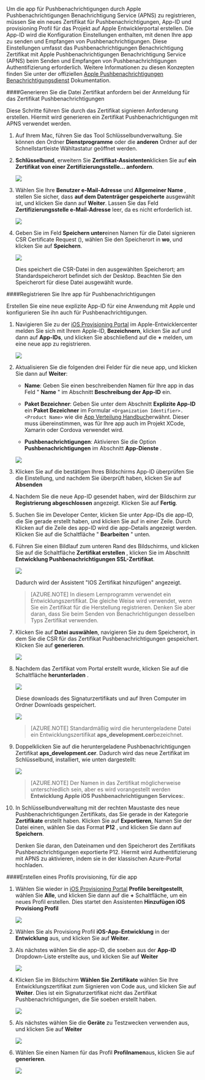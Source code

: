 

Um die app für Pushbenachrichtigungen durch Apple Pushbenachrichtigungen Benachrichtigung Service (APNS) zu registrieren, müssen Sie ein neues Zertifikat für Pushbenachrichtigungen, App-ID und provisioning Profil für das Projekt auf Apple Entwicklerportal erstellen. Die App-ID wird die Konfiguration Einstellungen enthalten, mit denen Ihre app zu senden und Empfangen von Pushbenachrichtigungen. Diese Einstellungen umfasst das Pushbenachrichtigungen Benachrichtigung Zertifikat mit Apple Pushbenachrichtigungen Benachrichtigung Service (APNS) beim Senden und Empfangen von Pushbenachrichtigungen Authentifizierung erforderlich. Weitere Informationen zu diesen Konzepten finden Sie unter der offiziellen [Apple Pushbenachrichtigungen Benachrichtigungsdienst](http://go.microsoft.com/fwlink/p/?LinkId=272584) Dokumentation.


####<a name="generate-the-certificate-signing-request-file-for-the-push-certificate"></a>Generieren Sie die Datei Zertifikat anfordern bei der Anmeldung für das Zertifikat Pushbenachrichtigungen

Diese Schritte führen Sie durch das Zertifikat signieren Anforderung erstellen. Hiermit wird generieren ein Zertifikat Pushbenachrichtigungen mit APNS verwendet werden.

1. Auf Ihrem Mac, führen Sie das Tool Schlüsselbundverwaltung. Sie können den Ordner **Dienstprogramme** oder die **anderen** Ordner auf der Schnellstartleiste Wähltastatur geöffnet werden.

2. **Schlüsselbund**, erweitern Sie **Zertifikat-Assistenten**klicken Sie auf **ein Zertifikat von einer Zertifizierungsstelle... anfordern**.

    ![](./media/notification-hubs-xamarin-enable-apple-push-notifications/notification-hubs-request-cert-from-ca.png)

3. Wählen Sie Ihre **Benutzer e-Mail-Adresse** und **Allgemeiner Name** , stellen Sie sicher, dass **auf dem Datenträger gespeicherte** ausgewählt ist, und klicken Sie dann auf **Weiter**. Lassen Sie das Feld **Zertifizierungsstelle e-Mail-Adresse** leer, da es nicht erforderlich ist.

    ![](./media/notification-hubs-xamarin-enable-apple-push-notifications/notification-hubs-csr-info.png)

4. Geben Sie im Feld **Speichern unter**einen Namen für die Datei signieren CSR Certificate Request (), wählen Sie den Speicherort in **wo**, und klicken Sie auf **Speichern**.

    ![](./media/notification-hubs-xamarin-enable-apple-push-notifications/notification-hubs-save-csr.png)

    Dies speichert die CSR-Datei in den ausgewählten Speicherort; am Standardspeicherort befindet sich der Desktop. Beachten Sie den Speicherort für diese Datei ausgewählt wurde.


####<a name="register-your-app-for-push-notifications"></a>Registrieren Sie Ihre app für Pushbenachrichtigungen

Erstellen Sie eine neue explizite App-ID für eine Anwendung mit Apple und konfigurieren Sie ihn auch für Pushbenachrichtigungen.  

1. Navigieren Sie zu der [iOS Provisioning Portal](http://go.microsoft.com/fwlink/p/?LinkId=272456) im Apple-Entwicklercenter melden Sie sich mit Ihrem Apple-ID, **Bezeichnern**, klicken Sie auf und dann auf **App-IDs**, und klicken Sie abschließend auf die **+** melden, um eine neue app zu registrieren.

    ![](./media/notification-hubs-xamarin-enable-apple-push-notifications/notification-hubs-ios-appids.png)

2. Aktualisieren Sie die folgenden drei Felder für die neue app, und klicken Sie dann auf **Weiter**:

    * **Name**: Geben Sie einen beschreibenden Namen für Ihre app in das Feld " **Name** " im Abschnitt **Beschreibung der App-ID** ein.

    * **Paket Bezeichner**: Geben Sie unter dem Abschnitt **Explizite App-ID** ein **Paket Bezeichner** im Formular `<Organization Identifier>.<Product Name>` wie die [App Verteilung Handbuch](https://developer.apple.com/library/mac/documentation/IDEs/Conceptual/AppDistributionGuide/ConfiguringYourApp/ConfiguringYourApp.html#//apple_ref/doc/uid/TP40012582-CH28-SW8)erwähnt. Dieser muss übereinstimmen, was für Ihre app auch im Projekt XCode, Xamarin oder Cordova verwendet wird.

    * **Pushbenachrichtigungen**: Aktivieren Sie die Option **Pushbenachrichtigungen** im Abschnitt **App-Dienste** .

    ![](./media/notification-hubs-xamarin-enable-apple-push-notifications/notification-hubs-new-appid-info.png)

3.  Klicken Sie auf die bestätigen Ihres Bildschirms App-ID überprüfen Sie die Einstellung, und nachdem Sie überprüft haben, klicken Sie auf **Absenden**

4.  Nachdem Sie die neue App-ID gesendet haben, wird der Bildschirm zur **Registrierung abgeschlossen** angezeigt. Klicken Sie auf **Fertig**.

5. Suchen Sie im Developer Center, klicken Sie unter App-IDs die app-ID, die Sie gerade erstellt haben, und klicken Sie auf in einer Zeile. Durch Klicken auf die Zeile des app-ID wird die app-Details angezeigt werden. Klicken Sie auf die Schaltfläche " **Bearbeiten** " unten.

6. Führen Sie einen Bildlauf zum unteren Rand des Bildschirms, und klicken Sie auf die Schaltfläche **Zertifikat erstellen** , klicken Sie im Abschnitt **Entwicklung Pushbenachrichtigungen SSL-Zertifikat**.

    ![](./media/notification-hubs-xamarin-enable-apple-push-notifications/notification-hubs-appid-create-cert.png)

    Dadurch wird der Assistent "IOS Zertifikat hinzufügen" angezeigt.

    > [AZURE.NOTE] In diesem Lernprogramm verwendet ein Entwicklungszertifikat. Die gleiche Weise wird verwendet, wenn Sie ein Zertifikat für die Herstellung registrieren. Denken Sie aber daran, dass Sie beim Senden von Benachrichtigungen desselben Typs Zertifikat verwenden.

7. Klicken Sie auf **Datei auswählen**, navigieren Sie zu dem Speicherort, in dem Sie die CSR für das Zertifikat Pushbenachrichtigungen gespeichert. Klicken Sie auf **generieren**.

    ![](./media/notification-hubs-xamarin-enable-apple-push-notifications/notification-hubs-appid-cert-choose-csr.png)

8. Nachdem das Zertifikat vom Portal erstellt wurde, klicken Sie auf die Schaltfläche **herunterladen** .

    ![](./media/notification-hubs-xamarin-enable-apple-push-notifications/notification-hubs-appid-download-cert.png)

    Diese downloads des Signaturzertifikats und auf Ihren Computer im Ordner Downloads gespeichert.

    ![](./media/notification-hubs-enable-apple-push-notifications/notification-hubs-cert-downloaded.png)

    > [AZURE.NOTE] Standardmäßig wird die heruntergeladene Datei ein Entwicklungszertifikat **aps_development.cer**bezeichnet.

9. Doppelklicken Sie auf die heruntergeladene Pushbenachrichtigungen Zertifikat **aps_development.cer**. Dadurch wird das neue Zertifikat im Schlüsselbund, installiert, wie unten dargestellt:

    ![](./media/notification-hubs-xamarin-enable-apple-push-notifications/notification-hubs-cert-in-keychain.png)

    > [AZURE.NOTE] Der Namen in das Zertifikat möglicherweise unterschiedlich sein, aber es wird vorangestellt werden **Entwicklung Apple iOS Pushbenachrichtigungen Services:**.

10. In Schlüsselbundverwaltung mit der rechten Maustaste des neue Pushbenachrichtigungen Zertifikats, das Sie gerade in der Kategorie **Zertifikate** erstellt haben. Klicken Sie auf **Exportieren**, Namen Sie der Datei einen, wählen Sie das Format **P12** , und klicken Sie dann auf **Speichern**.

    Denken Sie daran, den Dateinamen und den Speicherort des Zertifikats Pushbenachrichtigungen exportierte P12. Hiermit wird Authentifizierung mit APNS zu aktivieren, indem sie in der klassischen Azure-Portal hochladen.



####<a name="create-a-provisioning-profile-for-the-app"></a>Erstellen eines Profils provisioning, für die app

1. Wählen Sie wieder in <a href="http://go.microsoft.com/fwlink/p/?LinkId=272456" target="_blank">iOS Provisioning Portal</a> **Profile bereitgestellt**, wählen Sie **Alle**, und klicken Sie dann auf die **+** Schaltfläche, um ein neues Profil erstellen. Dies startet den Assistenten **Hinzufügen iOS Provisiong Profil**

    ![](./media/notification-hubs-xamarin-enable-apple-push-notifications/notification-hubs-new-provisioning-profile.png)

2. Wählen Sie als Provisiong Profil **iOS-App-Entwicklung** in der **Entwicklung** aus, und klicken Sie auf **Weiter**.


3. Als nächstes wählen Sie die app-ID, die soeben aus der **App-ID** Dropdown-Liste erstellte aus, und klicken Sie auf **Weiter**

    ![](./media/notification-hubs-xamarin-enable-apple-push-notifications/notification-hubs-select-appid-for-provisioning.png)


4. Klicken Sie im Bildschirm **Wählen Sie Zertifikate** wählen Sie Ihre Entwicklungszertifikat zum Signieren von Code aus, und klicken Sie auf **Weiter**. Dies ist ein Signaturzertifikat nicht das Zertifikat Pushbenachrichtigungen, die Sie soeben erstellt haben.

    ![](./media/notification-hubs-xamarin-enable-apple-push-notifications/notification-hubs-provisioning-select-cert.png)


5. Als nächstes wählen Sie die **Geräte** zu Testzwecken verwenden aus, und klicken Sie auf **Weiter**

    ![](./media/notification-hubs-xamarin-enable-apple-push-notifications/notification-hubs-provisioning-select-devices.png)


6. Wählen Sie einen Namen für das Profil **Profilnamen**aus, klicken Sie auf **generieren**.

    ![](./media/notification-hubs-xamarin-enable-apple-push-notifications/notification-hubs-provisioning-name-profile.png)

